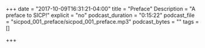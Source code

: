 +++
date = "2017-10-09T16:31:21-04:00"
title = "Preface"
Description = "A preface to SICP!"
explicit = "no"
podcast_duration = "0:15:22"
podcast_file = "sicpod_001_preface/sicpod_001_preface.mp3"
podcast_bytes = ""
tags = []

+++



